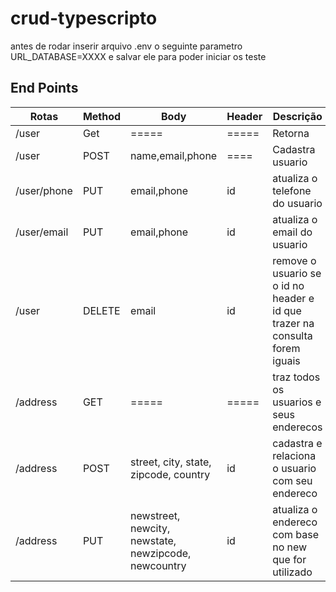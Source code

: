# crud-typescripto
 antes de rodar inserir arquivo .env o seguinte parametro URL_DATABASE=XXXX e salvar ele para poder iniciar os teste

## End Points
  |Rotas       | Method  | Body                                                 |  Header  | Descrição|
  -------------| --------| -----------------------------------------------------| -------- |--------- |
 | /user       | Get     | =====                                                |  =====   | Retorna |todos os usuarios|
 | /user     |    POST   |  name,email,phone                                     |  ====     |Cadastra usuario|
  |/user/phone |  PUT     | email,phone                                           | id    |   atualiza o telefone do usuario|
  |/user/email |  PUT    |  email,phone                                           | id     |  atualiza o email do usuario|
  |/user    |     DELETE |  email                                               |   id      | remove o usuario se o id no header e id que trazer na consulta forem iguais|
  |/address  |    GET   |   =====                                                 | =====   | traz todos os usuarios e seus enderecos|
  |/address     | POST |    street, city, state, zipcode, country          |        id       |cadastra e relaciona o usuario com seu endereco|
  |/address   |   PUT   |  newstreet, newcity, newstate, newzipcode, newcountry|   id    |   atualiza o endereco com base no new que for utilizado|
